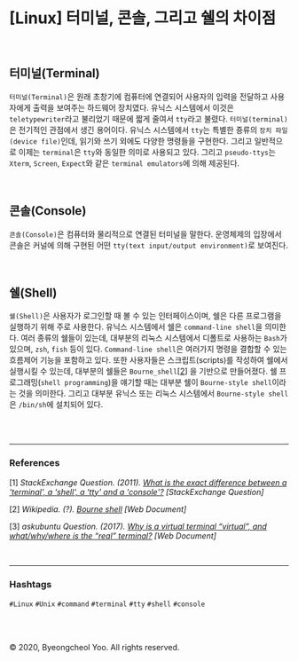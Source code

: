 # [Linux] 터미널, 콘솔, 그리고 쉘의 차이점

<br/>

## 터미널(Terminal)

`터미널(Terminal)`은 원래 초창기에 컴퓨터에 연결되어 사용자의 입력을 전달하고 사용자에게 출력을 보여주는 하드웨어 장치였다. 유닉스 시스템에서 이것은 `teletypewriter`라고 불리었기 때문에 짧게 줄여서 `tty`라고 불렸다. `터미널(terminal)`은 전기적인 관점에서 생긴 용어이다. 유닉스 시스템에서 `tty`는 특별한 죵류의 `장치 파일(device file)`인데, 읽기와 쓰기 외에도 다양한 명령들을 구현한다. 그리고 일반적으로 이제는 `terminal`은 `tty`와 동일한 의미로 사용되고 있다. 그리고 `pseudo-ttys`는 `Xterm`, `Screen`, `Expect`와 같은 `terminal emulators`에 의해 제공된다.

<br/>

## 콘솔(Console)

`콘솔(Console)`은 컴퓨터와 물리적으로 연결된 터미널을 말한다. 운영체제의 입장에서 콘솔은 커널에 의해 구현된 어떤 `tty(text input/output environment)`로 보여진다.

<br/>

## 쉘(Shell)

`쉘(Shell)`은 사용자가 로그인할 때 볼 수 있는 인터페이스이며, 쉘은 다른 프로그램을 실행하기 위해 주로 사용한다. 유닉스 시스템에서 쉘은 `command-line shell`을 의미한다. 여러 종류의 쉘들이 있는데, 대부분의 리눅스 시스템에서 디폴트로 사용하는 `Bash`가 있으며, `zsh`, `fish` 등이 있다. `Command-line shell`은 여러가지 명령을 결합할 수 있는 흐름제어 기능을 포함하고 있다. 또한 사용자들은 스크립트(scripts)를 작성하여 쉘에서 실행시킬 수 있는데, 대부분의 쉘들은 `Bourne_shell`[[2]] 을 기반으로 만들어졌다. 쉘 프로그래밍(`shell programming`)을 얘기할 때는 대부분 쉘이 `Bourne-style shell`이라는 것을 의미한다. 그리고 대부분 유닉스 또는 리눅스 시스템에서 `Bourne-style shell`은 `/bin/sh`에 설치되어 있다.

<br/>

<br/>

---

### References

\[1\] *StackExchange Question. (2011). [What is the exact difference between a 'terminal', a 'shell', a 'tty' and a 'console'?][1] [StackExchange Question]*

[1]: https://unix.stackexchange.com/questions/4126/what-is-the-exact-difference-between-a-terminal-a-shell-a-tty-and-a-con

\[2\] *Wikipedia. (?). [Bourne shell][2] [Web Document]*

[2]: https://en.wikipedia.org/wiki/Bourne_shell

\[3\] *askubuntu Question. (2017). [Why is a virtual terminal “virtual”, and what/why/where is the “real” terminal?][2] [Web Document]*

[3]: https://askubuntu.com/questions/14284/why-is-a-virtual-terminal-virtual-and-what-why-where-is-the-real-terminal



<br/>

---

### Hashtags

`#Linux` `#Unix` `#command` `#terminal` `#tty` `#shell` `#console`

<br/>

<br/>

© 2020, Byeongcheol Yoo. All rights reserved.

